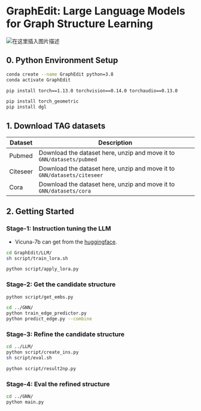 # **GraphEdit: Large Language Models for Graph Structure Learning**
![在这里插入图片描述](https://img-blog.csdnimg.cn/direct/b9f51e64959e4999ad469c2ca437373a.png#pic_center)

## 0. Python Environment Setup
```bash
conda create --name GraphEdit python=3.8
conda activate GraphEdit

pip install torch==1.13.0 torchvision==0.14.0 torchaudio==0.13.0

pip install torch_geometric
pip install dgl
```

## 1. Download TAG datasets
| Dataset | Description |
|--|--|
| Pubmed | Download the dataset here, unzip and move it to `GNN/datasets/pubmed` |
| Citeseer | Download the dataset here, unzip and move it to `GNN/datasets/citeseer` |
| Cora | Download the dataset here, unzip and move it to `GNN/datasets/cora` |

## 2. Getting Started
### Stage-1: Instruction tuning the LLM
* Vicuna-7b can get from the [huggingface](https://huggingface.co/lmsys/vicuna-7b-v1.5-16k).
```bash
cd GraphEdit/LLM/
sh script/train_lora.sh

python script/apply_lora.py
```
### Stage-2: Get the candidate structure
```bash
python script/get_embs.py

cd ../GNN/
python train_edge_predictor.py
python predict_edge.py --combine
```
### Stage-3: Refine the candidate structure
```bash
cd ../LLM/
python script/create_ins.py
sh script/eval.sh

python script/result2np.py
```

### Stage-4: Eval the refined structure
```bash
cd ../GNN/
python main.py
```
